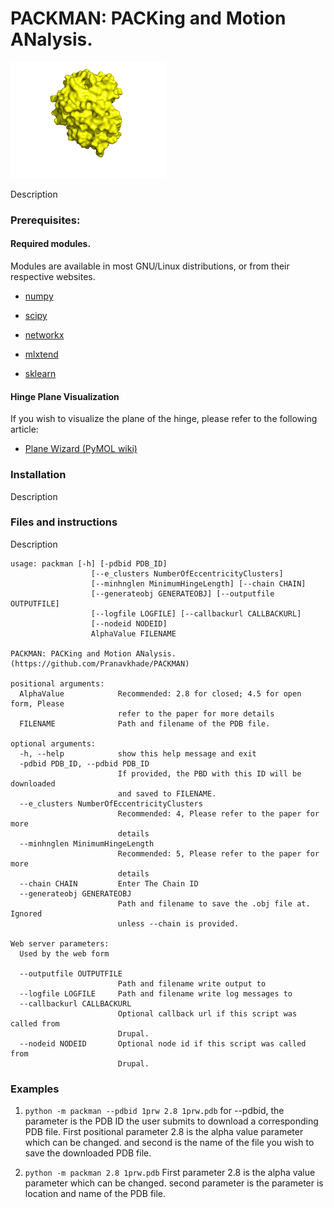 # PACKMAN: PACKing and Motion ANalysis.
<img src="https://github.com/Pranavkhade/PACKMAN/blob/master/logo.gif" width="250">

Description

### Prerequisites:
#### Required modules. 

Modules are available in most GNU/Linux distributions, or from their respective websites.

* [numpy](http://www.numpy.org/)

* [scipy](https://www.scipy.org/)

* [networkx](https://networkx.github.io/)

* [mlxtend](http://rasbt.github.io/mlxtend/)

* [sklearn](https://scikit-learn.org/stable/)

#### Hinge Plane Visualization

If you wish to visualize the plane of the hinge, please refer to the following article: 

* [Plane Wizard (PyMOL wiki)](https://pymolwiki.org/index.php/Plane_Wizard)


### Installation
Description
<!--
Installing from source
```
git clone https://github.com/Pranavkhade/PACKMAN
cd PACKMAN
python setup.py install
```

Installing with pip
```
pip install PACKMAN
```
OR
```
pip install git+git://github.com/Pranavkhade/PACKMAN
```   
-->

### Files and instructions
Description

```
usage: packman [-h] [-pdbid PDB_ID]
                  [--e_clusters NumberOfEccentricityClusters]
                  [--minhnglen MinimumHingeLength] [--chain CHAIN]
                  [--generateobj GENERATEOBJ] [--outputfile OUTPUTFILE]
                  [--logfile LOGFILE] [--callbackurl CALLBACKURL]
                  [--nodeid NODEID]
                  AlphaValue FILENAME

PACKMAN: PACKing and Motion ANalysis. (https://github.com/Pranavkhade/PACKMAN)

positional arguments:
  AlphaValue            Recommended: 2.8 for closed; 4.5 for open form, Please
                        refer to the paper for more details
  FILENAME              Path and filename of the PDB file.

optional arguments:
  -h, --help            show this help message and exit
  -pdbid PDB_ID, --pdbid PDB_ID
                        If provided, the PBD with this ID will be downloaded
                        and saved to FILENAME.
  --e_clusters NumberOfEccentricityClusters
                        Recommended: 4, Please refer to the paper for more
                        details
  --minhnglen MinimumHingeLength
                        Recommended: 5, Please refer to the paper for more
                        details
  --chain CHAIN         Enter The Chain ID
  --generateobj GENERATEOBJ
                        Path and filename to save the .obj file at. Ignored
                        unless --chain is provided.

Web server parameters:
  Used by the web form

  --outputfile OUTPUTFILE
                        Path and filename write output to
  --logfile LOGFILE     Path and filename write log messages to
  --callbackurl CALLBACKURL
                        Optional callback url if this script was called from
                        Drupal.
  --nodeid NODEID       Optional node id if this script was called from
                        Drupal.

```
### Examples

1. `python -m packman --pdbid 1prw 2.8 1prw.pdb`
for --pdbid, the parameter is the PDB ID the user submits to download a corresponding PDB file. First positional parameter 2.8 is the alpha value parameter which can be changed. and second is the name of the file you wish to save the downloaded PDB file.


2. `python -m packman 2.8 1prw.pdb`
First parameter 2.8 is the alpha value parameter which can be changed. second parameter is the parameter is location and name of the PDB file.
